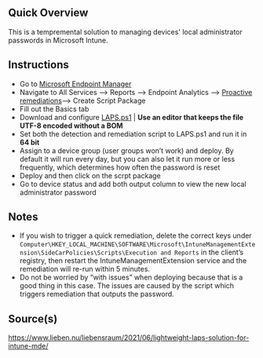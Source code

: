 ## Quick Overview

This is a tempremental solution to managing devices' local administrator passwords in Microsoft Intune. 

## Instructions

* Go to [Microsoft Endpoint Manager](https://endpoint.microsoft.com)
* Navigate to All Services --> Reports --> Endpoint Analytics --> [Proactive remediations](https://endpoint.microsoft.com/#blade/Microsoft_Intune_Enrollment/UXAnalyticsMenu/proactiveRemediations)--> Create Script Package
* Fill out the Basics tab
* Download and configure [LAPS.ps1](https://github.com/rjmurrs/Intune/blob/main/LAPS/LAPS.ps1) | **Use an editor that keeps the file UTF-8 encoded without a BOM**
* Set both the detection and remediation script to LAPS.ps1 and run it in **64 bit**
*  Assign to a device group (user groups won’t work) and deploy. By default it will run every day, but you can also let it run more or less frequently, which determines how often the password is reset 
*  Deploy and then click on the scrpt package
*  Go to device status and add both output column to view the new local administrator password 

## Notes
* If you wish to trigger a quick remediation, delete the correct keys under ``Computer\HKEY_LOCAL_MACHINE\SOFTWARE\Microsoft\IntuneManagementExtension\SideCarPolicies\Scripts\Execution and Reports`` in the client’s registry, then restart the IntuneManagementExtension service and the remediation will re-run within 5 minutes.
* Do not be worried by “with issues” when deploying because that is a good thing in this case. The issues are caused by the script which triggers remediation that outputs the password. 

## Source(s)
https://www.lieben.nu/liebensraum/2021/06/lightweight-laps-solution-for-intune-mde/ 

